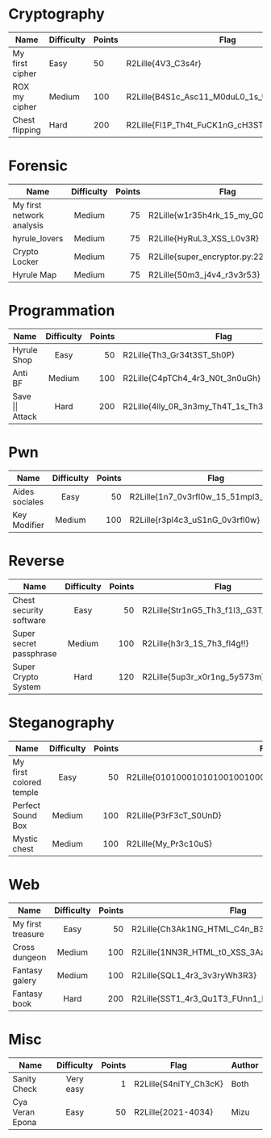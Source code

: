 # Cryptography

| Name            | Difficulty | Points | Flag                                          | Author |
|-----------------|------------|--------|-----------------------------------------------|--------|
| My first cipher | Easy       |     50 | R2Lille{4V3_C3s4r}                            | Mizu   |
| ROX my cipher   | Medium     |    100 | R2Lille{B4S1c_Asc11_M0duL0_1s_Us3l3ss_0n_X0R} | Mizu   |
| Chest flipping  | Hard       |    200 | R2Lille{Fl1P_Th4t_FuCK1nG_cH3ST}              | Mizu   |

# Forensic

| Name                               | Difficulty | Points | Flag                                          | Author |
|------------------------------------|:----------:|-------:|-----------------------------------------------|--------|
| My first network analysis          | Medium     |     75 | R2Lille{w1r35h4rk_15_my_G00d_fr13nd}          | Ooggle |
| hyrule_lovers                      | Medium     |     75 | R2Lille{HyRuL3_XSS_L0v3R}                     | Mizu   |
| Crypto Locker                      | Medium     |     75 | R2Lille{super_encryptor.py:2212}              | Ooggle |
| Hyrule Map                         | Medium     |     75 | R2Lille{50m3_j4v4_r3v3r53}                    | Ooggle |

# Programmation

| Name                               | Difficulty | Points | Flag                                          | Author |
|------------------------------------|:----------:|-------:|-----------------------------------------------|--------|
| Hyrule Shop                        | Easy       |     50 | R2Lille{Th3_Gr34t3ST_Sh0P}                    | Mizu   |
| Anti BF                            | Medium     |    100 | R2Lille{C4pTCh4_4r3_N0t_3n0uGh}               | Mizu   |
| Save \|\| Attack                   | Hard       |    200 | R2Lille{4lly_0R_3n3my_Th4T_1s_Th3_1A_Qu3St10N}| Mizu   |

# Pwn

| Name                               | Difficulty | Points | Flag                                          | Author |
|------------------------------------|:----------:|-------:|-----------------------------------------------|--------|
| Aides sociales                     | Easy       |     50 | R2Lille{1n7_0v3rfl0w_15_51mpl3_bu7_c00l}      | Ooggle |
| Key Modifier                       | Medium     |    100 | R2Lille{r3pl4c3_uS1nG_0v3rfl0w}               | Ooggle |

# Reverse

| Name                               | Difficulty | Points | Flag                                          | Author |
|------------------------------------|:----------:|-------:|-----------------------------------------------|--------|
| Chest security software            | Easy       |     50 | R2Lille{Str1nG5_Th3_f1l3,_G3T_7h3_fl4G}       | Ooggle |
| Super secret passphrase            | Medium     |    100 | R2Lille{h3r3_1S_7h3_fl4g!!}                   | Ooggle |
| Super Crypto System                | Hard       |    120 | R2Lille{5up3r_x0r1ng_5y573m}                  | Ooggle |

# Steganography

| Name                               | Difficulty | Points | Flag                                          | Author |
|------------------------------------|:----------:|-------:|-----------------------------------------------|--------|
| My first colored temple            | Easy       |     50 | R2Lille{010100010101001001000011010011110100010001000101} | Both   |
| Perfect Sound Box                  | Medium     |    100 | R2Lille{P3rF3cT_S0UnD}                        | Mizu   |
| Mystic chest                       | Medium     |    100 | R2Lille{My_Pr3c10uS}                          | Mizu   |

# Web

| Name                               | Difficulty | Points | Flag                                          | Author |
|------------------------------------|:----------:|-------:|-----------------------------------------------|--------|
| My first treasure                  | Easy       |     50 | R2Lille{Ch3Ak1NG_HTML_C4n_B3_r3Aly_1mp0rT3nT3}| Mizu   |
| Cross dungeon                      | Medium     |    100 | R2Lille{1NN3R_HTML_t0_XSS_3AzYYY}             | Mizu   |
| Fantasy galery                     | Medium     |    100 | R2Lille{SQL1_4r3_3v3ryWh3R3}                  | Mizu   |
| Fantasy book                       | Hard       |    200 | R2Lille{SST1_4r3_Qu1T3_FUnn1_Fl3sK_L0v3RS}    | Mizu   |

# Misc

| Name                               | Difficulty | Points | Flag                                          | Author |
|------------------------------------|:----------:|-------:|-----------------------------------------------|--------|
| Sanity Check                       | Very easy  |      1 | R2Lille{S4niTY_Ch3cK}                         | Both   |
| Cya Veran Epona                    | Easy       |     50 | R2Lille{2021-4034}                            | Mizu   |
